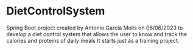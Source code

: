 # DietControlSystem
Spring Boot project created by Antonio García Molis on 06/06/2023 to develop a diet control system that allows the user to know and track the calories and proteins of daily meals
It starts just as a training project.
